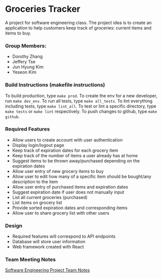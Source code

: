 # Groceries Tracker
A project for software engineering class. The project idea is to create 
an application to help customers keep track of groceries: current items and items to buy.

### Group Members: 
- Dorothy Zhang
- Jeffery Tse
- Jun Hyung Kim
- Yeseon Kim

### Build Instructions (makefile instructions)
To build production, type `make prod`.
To create the env for a new developer, run `make dev_env`.
To run all tests, type `make all_tests`.
To lint everything including tests, type `make lint_all`.
To test or lint a specific directory, type `make tests` or `make lint` 
respectively.
To push changes to github, type `make github`.

### Required Features
- Allow users to create account with user authentication
- Display login/logout page
- Keep track of expiration dates for each grocery item
- Keep track of the number of items a user already has at home
- Suggest items to be thrown away/purchased depending on the expiration dates
- Allow user entry of new grocery items to buy
- Allow user to edit how many of a specific item should be bought/any description to the item 
- Allow user entry of purchased items and expiration dates
- Suggest expiration date if user does not manually input
- List all current groceries (purchased)
- List items on grocery list
- Provide sorted expiration dates and corresponding items
- Allow user to share grocery list with other users

### Design
- Required features will correspond to API endpoints
- Database will store user information 
- Web framework created with React

### Team Meeting Notes
[Software Engineering Project Team Notes](https://docs.google.com/document/d/11KMQVGyT2PAPuXw1jjtB6jfMHi0jvwKVs2K-rYYlDuw/edit?usp=sharing)
